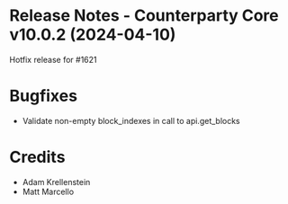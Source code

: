 
# Release Notes - Counterparty Core v10.0.2 (2024-04-10)

Hotfix release for #1621

# Bugfixes
* Validate non-empty block_indexes in call to api.get_blocks

# Credits
* Adam Krellenstein
* Matt Marcello

